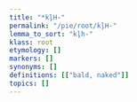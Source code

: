 ```yaml
---
title: "*kl̥H-"
permalink: "/pie/root/kl̥H-"
lemma_to_sort: "kl̥h-"
klass: root
etymology: []
markers: []
synonyms: []
definitions: [["bald, naked"]]
topics: []
---
```

